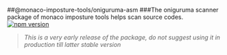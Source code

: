##@monaco-imposture-tools/oniguruma-asm
###The oniguruma scanner package of monaco imposture tools helps scan source codes.
[![npm version](https://img.shields.io/npm/v/@monaco-imposture-tools/oniguruma-asm.svg)](https://www.npmjs.com/package/@monaco-imposture-tools/oniguruma-asm)
> *This is a very early release of the package, do not suggest using it in production till latter stable version*

